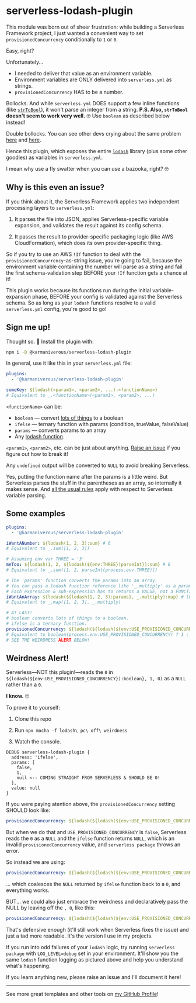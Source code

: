 # serverless-lodash-plugin

This module was born out of sheer frustration: while building a Serverless Framework project, I just wanted a convenient way to set `provisionedConcurrency` conditionally to `1` or `0`.

Easy, right?

Unfortunately...

- I needed to deliver that value as an environment variable.
- Environment variables are ONLY delivered into `serverless.yml` as strings.
- `provisionedConcurrency` HAS to be a number.

Bollocks. And while `serverless.yml` DOES support a few inline functions (like [`strToBool`](https://www.serverless.com/framework/docs/guides/variables#read-string-variable-values-as-boolean-values)), it won't parse an integer from a string. **P.S. Also, `strToBool` doesn't seem to work very well.** 🙄 Use `boolean` as described below instead!

Double bollocks. You can see other devs crying about the same problem [here](https://forum.serverless.com/t/problems-reading-in-integer-or-null-from-env-file-trying-to-disabled-or-set-provision-concurrency-for-development-or-production-stage/12956) and [here](https://github.com/serverless/serverless/issues/10791).

Hence this plugin, which exposes the entire [`lodash`](https://lodash.com/) library (plus some other goodies) as variables in `serverless.yml`.

I mean why use a fly swatter when you can use a bazooka, right? 🤓

## Why is this even an issue?

If you think about it, the Serverless Framework applies two independent processing layers to `serverless.yml`:

1. It parses the file into JSON, applies Serverless-specific variable expansion, and validates the result against its config schema.

1. It passes the result to provider-specific packaging logic (like AWS CloudFormation), which does its own provider-specific thing.

So if you try to use an AWS `!If` function to deal with the `provisionedConcurrency`-as-string issue, you're going to fail, because the environment variable containing the number will parse as a string and fail the first schema-validation step BEFORE your `!If` function gets a chance at it!

This plugin works because its functions run during the initial variable-expansion phase, BEFORE your config is validated against the Serverless schema. So as long as your `lodash` functions resolve to a valid `serverless.yml` config, you're good to go!

## Sign me up!

Thought so. 🤣 Install the plugin with:

```bash
npm i -D @karmaniverous/serverless-lodash-plugin
```

In general, use it like this in your `serverless.yml` file:

```yml
plugins:
  - '@karmaniverous/serverless-lodash-plugin'

someKey: ${lodash(<param1>, <param2>, ...):<functionName>}
# Equivalent to _.<functionName>(<param1>, <param2>, ...)
```

`<functionName>` can be:

- `boolean` — convert [lots of things](https://www.npmjs.com/package/boolean) to a boolean
- `ifelse` — ternary function with params (condition, trueValue, falseValue)
- `params` — converts params to an array
- Any [lodash function](https://lodash.com/docs/4.17.15).

`<param1>`, `<param2>`, etc. can be just about anything. [Raise an issue](https://github.com/karmaniverous/serverless-lodash-plugin/issues) if you figure out how to break it!

Any `undefined` output will be converted to `NULL` to avoid breaking Serverless.

Yes, putting the function name after the params is a little weird. But Serverless parses the stuff in the parentheses as an array, so internally it makes sense. And [all the usual rules](https://www.serverless.com/framework/docs/guides/variables) apply with respect to Serverless variable parsing.

## Some examples

```yml
plugins:
  - '@karmaniverous/serverless-lodash-plugin'

iWantANumber: ${lodash(1, 2, 3):sum} # 6
# Equivalent to _.sum([1, 2, 3])

# Assuming env var THREE = '3'
meToo: ${lodash(1, 2, ${lodash(${env:THREE})parseInt}):sum} # 6
# Equivalent to _.sum([1, 2, parseInt(process.env.THREE)])

# The 'params' function converts the params into an array.
# You can pass a lodash function reference like '_.multiply' as a param.
# Each expression & sub-expression has to returns a VALUE, not a FUNCTION.
iWantAnArray: ${lodash(${lodash(1, 2, 3):params}, _.multiply):map} # [0, 2, 6]
# Equivalent to _.map([1, 2, 3], _.multiply)

# AT LAST!
# boolean converts lots of things to a boolean.
# ifelse is a ternary function.
provisionedConcurrency: ${lodash(${lodash(${env:USE_PROVISIONED_CONCURRENCY}):boolean}, 1, 0):ifelse, 0}
# Equivalent to boolean(process.env.USE_PROVISIONED_CONCURRENCY) ? 1 : 0
# SEE THE WEIRDNESS ALERT BELOW!
```

## Weirdness Alert!

Serverless—NOT this plugin!—reads the `0` in `${lodash(${env:USE_PROVISIONED_CONCURRENCY}):boolean}, 1, 0)` as a `NULL` rather than a `0`.

**I know.** 🙄

To prove it to yourself:

1. Clone this repo

1. Run `npx mocha -f lodash\ pc\ off\ weirdness`

1. Watch the console.

```text
DEBUG serverless-lodash-plugin {
  address: 'ifelse',
  params: [
    false,
    1,
    null <-- COMING STRAIGHT FROM SERVERLESS & SHOULD BE 0!
  ],
  value: null
}
```

If you were paying atention above, the `provisionedConcurrency` setting SHOULD look like:

```yml
provisionedConcurrency: ${lodash(${lodash(${env:USE_PROVISIONED_CONCURRENCY}):boolean}, 1, 0):ifelse}
```

But when we do that and `USE_PROVISIONED_CONCURRENCY` is `false`, Serverless reads the `0` as a `NULL` and the `ifelse` function returns `NULL`, which is an invalid `provisionedConcurrency` value, and `serverless package` throws an error.

So instead we are using:

```yml
provisionedConcurrency: ${lodash(${lodash(${env:USE_PROVISIONED_CONCURRENCY}):boolean}, 1, 0):ifelse, 0}
```

... which coalesces the `NULL` returned by `ifelse` function back to a `0`, and everything works.

BUT... we could also just embrace the weirdness and declaratively pass the NULL by leaving off the `, 0`, like this:

```yml
provisionedConcurrency: ${lodash(${lodash(${env:USE_PROVISIONED_CONCURRENCY}):boolean}, 1):ifelse, 0}
```

That's defensive enough (it'll still work when Serverless fixes the issue) and just a tad more readable. It's the version I use in my projects.

If you run into odd failures of your `lodash` logic, try running `serverless package` with `LOG_LEVEL=debug` set in your environment. It'll show you the same `lodash` function logging as pictured above and help you understand what's happening.

If you learn anything new, please raise an issue and I'll document it here!

---

See more great templates and other tools on
[my GitHub Profile](https://github.com/karmaniverous)!
